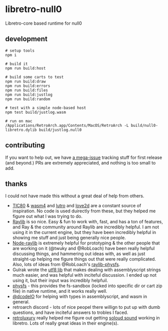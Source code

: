 # libretro-null0
Libretro-core based runtime for null0


## development

```
# setup tools
npm i

# build it
npm run build:host

# build some carts to test
npm run build:draw
npm run build:errors
npm run build:files
npm run build:justlog
npm run build:random

# test with a simple node-based host
npm test build/justlog.wasm

# run on mac
/Applications/RetroArch.app/Contents/MacOS/RetroArch -L build/null0-libretro.dylib build/justlog.null0
```

## contributing

If you want to help out, we have [a mega-issue](https://github.com/notnullgames/libretro-null0/issues/1) tracking stuff for first release (and beyond.) PRs are extremely appreciated, and nothing is too small to add.


## thanks

I could not have made this without a great deal of help from others.

- [TIC80](https://tic80.com/) & [wasm4](https://wasm4.org/) and [lutro](https://www.libretro.com/index.php/lutro-easy-retro-game-creation-powered-by-libretro/) and [love2d](https://love2d.org/) are a constant source of inspiration. No code is used duirectly from these, but they helped me figure out what I was trying to do.
- [Raylib](https://www.raylib.com/) is so nice. Easy & fun to work with, fast, and has a ton of features, and Ray & the community around Raylib are incredibly helpful. I am not using it in the current engine, but they have been incredibly helpful in showing me stuff and just being generally nice people.
- [Node-raylib](https://github.com/RobLoach/node-raylib) is extremely helpful for prototyping & the other people that are working on it (@twuky and @RobLoach) have been really helpful discussing things, and hammering out ideas with, as well as just straight-up helping me figure things out that were really complicated. Also, lots of ideas from @RobLoach's [raylib-physfs](https://github.com/RobLoach/raylib-physfs).
- Gulrak wrote the [utf8 lib](https://gist.github.com/gulrak/2eda01eacebdb308787b639fa30958b3) that makes dealing with assemblyscript strings much easier, and was helpful with inciteful discussion. I ended up not using it, but their input was incredibly helpfuil.
- [physfs](https://icculus.org/physfs/) - this provides the fs-sandbox (locked into specific dir or cart zip file) in native runtime, and it works really well.
- [@dcodeIO](https://github.com/dcodeIO) for helping with types in assemblyscript, and wasm in general.
- retroarch discord - lots of nice peopel there willign to put up with dumb questions, and have inciteful answers to trobles I faced.
- [retroluxury](https://github.com/leiradel/retroluxury) really helped me figure out getting [soloud sound](https://github.com/jarikomppa/soloud) working in libretro. Lots of really great ideas in their engine(s).

